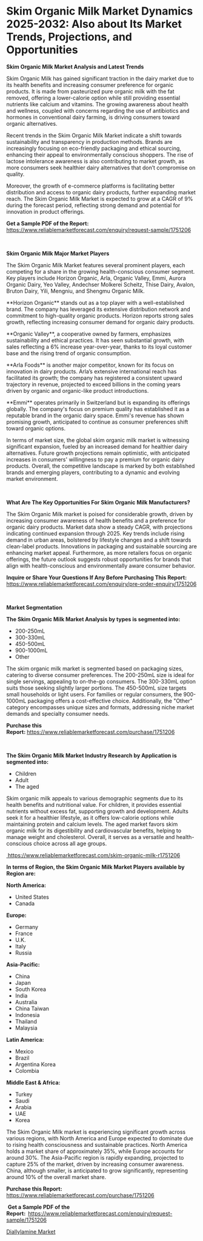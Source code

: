 <p><h1>Skim Organic Milk Market Dynamics 2025-2032: Also about Its Market Trends, Projections, and Opportunities</h1></p><p><strong>Skim Organic Milk Market Analysis and Latest Trends</strong></p>
<p><p>Skim Organic Milk has gained significant traction in the dairy market due to its health benefits and increasing consumer preference for organic products. It is made from pasteurized pure organic milk with the fat removed, offering a lower-calorie option while still providing essential nutrients like calcium and vitamins. The growing awareness about health and wellness, coupled with concerns regarding the use of antibiotics and hormones in conventional dairy farming, is driving consumers toward organic alternatives.</p><p>Recent trends in the Skim Organic Milk Market indicate a shift towards sustainability and transparency in production methods. Brands are increasingly focusing on eco-friendly packaging and ethical sourcing, enhancing their appeal to environmentally conscious shoppers. The rise of lactose intolerance awareness is also contributing to market growth, as more consumers seek healthier dairy alternatives that don’t compromise on quality. </p><p>Moreover, the growth of e-commerce platforms is facilitating better distribution and access to organic dairy products, further expanding market reach. The Skim Organic Milk Market is expected to grow at a CAGR of 9% during the forecast period, reflecting strong demand and potential for innovation in product offerings.</p></p>
<p><strong>Get a Sample PDF of the Report:&nbsp;</strong> <a href="https://www.reliablemarketforecast.com/enquiry/request-sample/1751206?utm_campaign=2876&utm_medium=2&utm_source=Github&utm_content=ia&utm_term=01042025&utm_id=skim-organic-milk">https://www.reliablemarketforecast.com/enquiry/request-sample/1751206</a></p>
<p>&nbsp;</p>
<p><strong>Skim Organic Milk Major Market Players</strong></p>
<p><p>The Skim Organic Milk Market features several prominent players, each competing for a share in the growing health-conscious consumer segment. Key players include Horizon Organic, Arla, Organic Valley, Emmi, Aurora Organic Dairy, Yeo Valley, Andechser Molkerei Scheitz, Thise Dairy, Avalon, Bruton Dairy, Yili, Mengniu, and Shengmu Organic Milk.</p><p>**Horizon Organic** stands out as a top player with a well-established brand. The company has leveraged its extensive distribution network and commitment to high-quality organic products. Horizon reports strong sales growth, reflecting increasing consumer demand for organic dairy products. </p><p>**Organic Valley**, a cooperative owned by farmers, emphasizes sustainability and ethical practices. It has seen substantial growth, with sales reflecting a 6% increase year-over-year, thanks to its loyal customer base and the rising trend of organic consumption.</p><p>**Arla Foods** is another major competitor, known for its focus on innovation in dairy products. Arla’s extensive international reach has facilitated its growth; the company has registered a consistent upward trajectory in revenue, projected to exceed billions in the coming years driven by organic and organic-like product introductions.</p><p>**Emmi** operates primarily in Switzerland but is expanding its offerings globally. The company's focus on premium quality has established it as a reputable brand in the organic dairy space. Emmi's revenue has shown promising growth, anticipated to continue as consumer preferences shift toward organic options.</p><p>In terms of market size, the global skim organic milk market is witnessing significant expansion, fueled by an increased demand for healthier dairy alternatives. Future growth projections remain optimistic, with anticipated increases in consumers' willingness to pay a premium for organic dairy products. Overall, the competitive landscape is marked by both established brands and emerging players, contributing to a dynamic and evolving market environment.</p></p>
<p>&nbsp;</p>
<p><strong>What Are The Key Opportunities For Skim Organic Milk Manufacturers?</strong></p>
<p><p>The Skim Organic Milk market is poised for considerable growth, driven by increasing consumer awareness of health benefits and a preference for organic dairy products. Market data show a steady CAGR, with projections indicating continued expansion through 2025. Key trends include rising demand in urban areas, bolstered by lifestyle changes and a shift towards clean-label products. Innovations in packaging and sustainable sourcing are enhancing market appeal. Furthermore, as more retailers focus on organic offerings, the future outlook suggests robust opportunities for brands that align with health-conscious and environmentally aware consumer behavior.</p></p>
<p><strong>Inquire or Share Your Questions If Any Before Purchasing This Report:</strong> <a href="https://www.reliablemarketforecast.com/enquiry/pre-order-enquiry/1751206?utm_campaign=2876&utm_medium=2&utm_source=Github&utm_content=ia&utm_term=01042025&utm_id=skim-organic-milk">https://www.reliablemarketforecast.com/enquiry/pre-order-enquiry/1751206</a></p>
<p>&nbsp;</p>
<p><strong>Market Segmentation</strong></p>
<p><strong>The Skim Organic Milk Market Analysis by types is segmented into:</strong></p>
<p><ul><li>200-250mL</li><li>300-330mL</li><li>450-500mL</li><li>900-1000mL</li><li>Other</li></ul></p>
<p><p>The skim organic milk market is segmented based on packaging sizes, catering to diverse consumer preferences. The 200-250mL size is ideal for single servings, appealing to on-the-go consumers. The 300-330mL option suits those seeking slightly larger portions. The 450-500mL size targets small households or light users. For families or regular consumers, the 900-1000mL packaging offers a cost-effective choice. Additionally, the "Other" category encompasses unique sizes and formats, addressing niche market demands and specialty consumer needs.</p></p>
<p><strong>Purchase this Report:&nbsp;</strong><a href="https://www.reliablemarketforecast.com/purchase/1751206?utm_campaign=2876&utm_medium=2&utm_source=Github&utm_content=ia&utm_term=01042025&utm_id=skim-organic-milk">https://www.reliablemarketforecast.com/purchase/1751206</a></p>
<p>&nbsp;</p>
<p><strong>The Skim Organic Milk Market Industry Research by Application is segmented into:</strong></p>
<p><ul><li>Children</li><li>Adult</li><li>The aged</li></ul></p>
<p><p>Skim organic milk appeals to various demographic segments due to its health benefits and nutritional value. For children, it provides essential nutrients without excess fat, supporting growth and development. Adults seek it for a healthier lifestyle, as it offers low-calorie options while maintaining protein and calcium levels. The aged market favors skim organic milk for its digestibility and cardiovascular benefits, helping to manage weight and cholesterol. Overall, it serves as a versatile and health-conscious choice across all age groups.</p></p>
<p><a href="https://www.reliablemarketforecast.com/skim-organic-milk-r1751206?utm_campaign=2876&utm_medium=2&utm_source=Github&utm_content=ia&utm_term=01042025&utm_id=skim-organic-milk">&nbsp;https://www.reliablemarketforecast.com/skim-organic-milk-r1751206</a></p>
<p><strong>In terms of Region, the Skim Organic Milk Market Players available by Region are:</strong></p>
<p>
    <p> <strong> North America: </strong>
        <ul>
            <li>United States</li>
            <li>Canada</li>
        </ul>
        </p> 
    <p> <strong> Europe: </strong>
        <ul>
            <li>Germany</li>
            <li>France</li>
            <li>U.K.</li>
            <li>Italy</li>
            <li>Russia</li>
        </ul>
        </p> 
    <p> <strong> Asia-Pacific: </strong>
        <ul>
            <li>China</li>
            <li>Japan</li>
            <li>South Korea</li>
            <li>India</li>
            <li>Australia</li>
            <li>China Taiwan</li>
            <li>Indonesia</li>
            <li>Thailand</li>
            <li>Malaysia</li>
        </ul>
        </p> 
    <p> <strong> Latin America: </strong>
        <ul>
            <li>Mexico</li>
            <li>Brazil</li>
            <li>Argentina Korea</li>
            <li>Colombia</li>
        </ul>
        </p> 
    <p> <strong> Middle East & Africa: </strong>
        <ul>
            <li>Turkey</li>
            <li>Saudi</li>
            <li>Arabia</li>
            <li>UAE</li>
            <li>Korea</li>
        </ul>
    </p>
    </p>
<p><p>The Skim Organic Milk market is experiencing significant growth across various regions, with North America and Europe expected to dominate due to rising health consciousness and sustainable practices. North America holds a market share of approximately 35%, while Europe accounts for around 30%. The Asia-Pacific region is rapidly expanding, projected to capture 25% of the market, driven by increasing consumer awareness. China, although smaller, is anticipated to grow significantly, representing around 10% of the overall market share.</p></p>
<p><strong>Purchase this Report: </strong><a href="https://www.reliablemarketforecast.com/purchase/1751206?utm_campaign=2876&utm_medium=2&utm_source=Github&utm_content=ia&utm_term=01042025&utm_id=skim-organic-milk">https://www.reliablemarketforecast.com/purchase/1751206</a></p>
<p>&nbsp;<strong>Get a Sample PDF of the Report:&nbsp;&nbsp;</strong><a href="https://www.reliablemarketforecast.com/enquiry/request-sample/1751206?utm_campaign=2876&utm_medium=2&utm_source=Github&utm_content=ia&utm_term=01042025&utm_id=skim-organic-milk">https://www.reliablemarketforecast.com/enquiry/request-sample/1751206</a></p>
<p><strong></strong></p>
<p><p><a href="https://github.com/ternainglin/Market-Research-Report-List-1/blob/main/diallylamine-market.md?utm_campaign=2876&utm_medium=2&utm_source=Github&utm_content=ia&utm_term=01042025&utm_id=skim-organic-milk">Diallylamine Market</a></p></p>